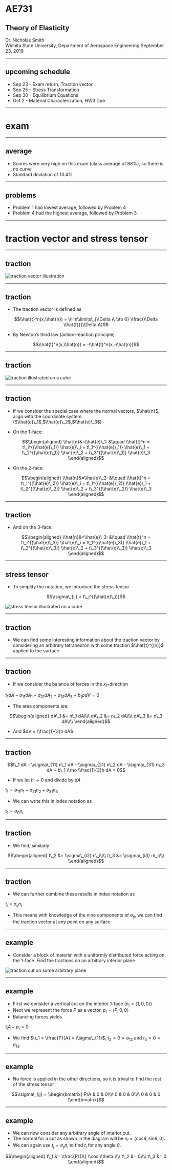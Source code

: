 # AE731
## Theory of Elasticity
Dr. Nicholas Smith<br/>
Wichita State University, Department of Aerospace Engineering
September 23, 2019

----
## upcoming schedule

-   Sep 23 - Exam return, Traction vector
-   Sep 25 - Stress Transformation
-   Sep 30 - Equilibrium Equations
-   Oct 2 - Material Characterization, HW3 Due

---
# exam

----
## average

-   Scores were very high on this exam (class average of 88%), so there is no curve
-   Standard deviation of 13.4%

----
## problems

-   Problem 1 had lowest average, followed by Problem 4
-   Problem 4 had the highest average, followed by Problem 3

---
# traction vector and stress tensor

----
## traction

![traction vector illustration](../images/traction.PNG)

----
## traction

-   The traction vector is defined as

$$\\hat{t}^n(x,\\hat{n}) = \\lim\\limits\_{\\Delta A \\to 0} \\frac{\\Delta \\hat{f}}{\\Delta A}$$

-   By Newton’s third law (action-reaction principle)

$$\\hat{t}^n(x,\\hat{n}) = -\\hat{t}^n(x,-\\hat{n})$$

----
## traction

![traction illustrated on a cube](../images/traction-cube.png)

----
## traction

-   If we consider the special case where the normal vectors, $\\hat{n}$, align with the coordinate system ($\\hat{e}\_1$,$\\hat{e}\_2$,$\\hat{e}\_3$)

-   On the 1-face:

$$\\begin{aligned}
	\\hat{n}&=\\hat{e}\_1: &\\quad \\hat{t}^n = t\_i^{(\\hat{e}\_1)} \\hat{e}\_i = t\_1^{(\\hat{e}\_1)} \\hat{e}\_1 + t\_2^{(\\hat{e}\_1)} \\hat{e}\_2 + t\_3^{(\\hat{e}\_1)} \\hat{e}\_3
\\end{aligned}$$

-   On the 2-face:

$$\\begin{aligned}
	\\hat{n}&=\\hat{e}\_2: &\\quad \\hat{t}^n = t\_i^{(\\hat{e}\_2)} \\hat{e}\_i = t\_1^{(\\hat{e}\_2)} \\hat{e}\_1 + t\_2^{(\\hat{e}\_2)} \\hat{e}\_2 + t\_3^{(\\hat{e}\_2)} \\hat{e}\_3
\\end{aligned}$$

----
## traction

-   And on the 3-face:

$$\\begin{aligned}
	\\hat{n}&=\\hat{e}\_3: &\\quad \\hat{t}^n = t\_i^{(\\hat{e}\_3)} \\hat{e}\_i = t\_1^{(\\hat{e}\_3)} \\hat{e}\_1 + t\_2^{(\\hat{e}\_3)} \\hat{e}\_2 + t\_3^{(\\hat{e}\_3)} \\hat{e}\_3
\\end{aligned}$$

----
## stress tensor

-   To simplify the notation, we introduce the stress tensor

$$\\sigma\_{ij} = t\_j^{(\\hat{e}\_i)}$$

![stress tensor illustrated on a cube](../images/stress-cube.png)

----
## traction

-   We can find some interesting information about the traction vector by considering an arbitrary tetrahedron with some traction $\\hat{t}^{(n)}$ applied to the surface


----
## traction

-   If we consider the balance of forces in the *x*<sub>1</sub>-direction

_t_<sub>1</sub>*dA* − *σ*<sub>11</sub>*dA*<sub>1</sub> − *σ*<sub>21</sub>*dA*<sub>2</sub> − *σ*<sub>31</sub>*dA*<sub>3</sub> + *b*<sub>1</sub>*ρdV* = 0

-   The area components are:

$$\\begin{aligned}
	dA\_1 &= n\_1 dA\\\\
	dA\_2 &= n\_2 dA\\\\
	dA\_3 &= n\_3 dA\\\\
\\end{aligned}$$

-   And $dV = \\frac{1}{3}h dA$.

----
## traction

$$t\_1 dA - \\sigma\_{11} n\_1 dA - \\sigma\_{21} n\_2 dA - \\sigma\_{31} n\_3 dA + b\_1 \\rho \\frac{1}{3}h dA = 0$$

-   If we let *h* → 0 and divide by *dA*

_t_<sub>1</sub> = *σ*<sub>11</sub>*n*<sub>1</sub> + *σ*<sub>21</sub>*n*<sub>2</sub> + *σ*<sub>31</sub>*n*<sub>3</sub>

-   We can write this in index notation as

_t_<sub>1</sub> = *σ*<sub>*i*1</sub>*n*<sub>*i*</sub>

----
## traction

-   We find, similarly

$$\\begin{aligned}
	t\_2 &= \\sigma\_{i2} n\_i\\\\
	t\_3 &= \\sigma\_{i3} n\_i\\\\
\\end{aligned}$$

----
## traction

-   We can further combine these results in index notation as

_t_<sub>*j*</sub> = *σ*<sub>*ij*</sub>*n*<sub>*i*</sub>

-   This means with knowledge of the nine components of *σ*<sub>*ij*</sub>, we can find the traction vector at any point on any surface

----
## example

-   Consider a block of material with a uniformly distributed force acting on the 1-face. Find the tractions on an arbitrary interior plane

![traction cut on some arbitrary plane](../images/traction-cut.png)

----
## example

-   First we consider a vertical cut on the interior 1-face (*n*<sub>*i*</sub> = ⟨1, 0, 0⟩)
-   Next we represent the force *P* as a vector, *p*<sub>*i*</sub> = ⟨*P*, 0, 0⟩
-   Balancing forces yields

_t_<sub>*i*</sub>*A* − *p*<sub>*i*</sub> = 0

-   We find $t\_1 = \\frac{P}{A} = \\sigma\_{11}$, *t*<sub>2</sub> = 0 = *σ*<sub>12</sub> and *t*<sub>3</sub> = 0 = *σ*<sub>13</sub>

----
## example

-   No force is applied in the other directions, so it is trivial to find the rest of the stress tensor

$$\\sigma\_{ij} = \\begin{bmatrix}
	P/A & 0 & 0\\\\
	0 & 0 & 0\\\\
	0 & 0 & 0
\\end{bmatrix}$$

----
## example

-   We can now consider any arbitrary angle of interior cut.
-   The normal for a cut as shown in the diagram will be *n*<sub>*i*</sub> = ⟨cos*θ*, sin*θ*, 0⟩.
-   We can again use *t*<sub>*j*</sub> = *σ*<sub>*ij*</sub>*n*<sub>*i*</sub> to find *t*<sub>*j*</sub> for any angle *θ*.

$$\\begin{aligned}
	t\_1 &= \\frac{P}{A} \\cos \\theta \\\\
	t\_2 &= 0\\\\
	t\_3 &= 0
\\end{aligned}$$


